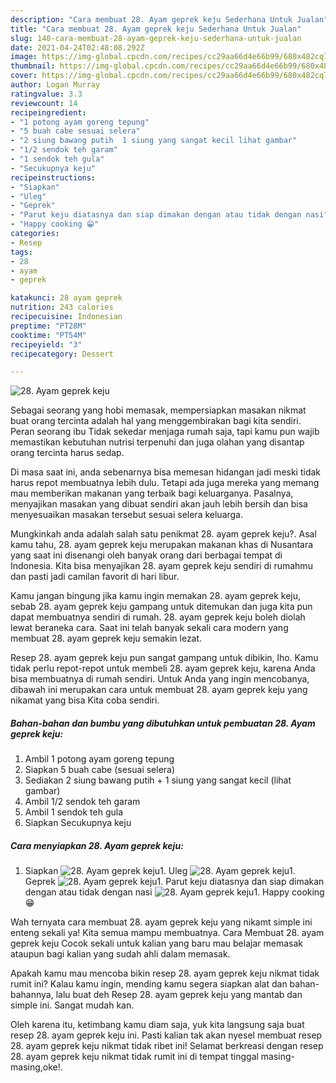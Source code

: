 ```yaml
---
description: "Cara membuat 28. Ayam geprek keju Sederhana Untuk Jualan"
title: "Cara membuat 28. Ayam geprek keju Sederhana Untuk Jualan"
slug: 140-cara-membuat-28-ayam-geprek-keju-sederhana-untuk-jualan
date: 2021-04-24T02:48:08.292Z
image: https://img-global.cpcdn.com/recipes/cc29aa66d4e66b99/680x482cq70/28-ayam-geprek-keju-foto-resep-utama.jpg
thumbnail: https://img-global.cpcdn.com/recipes/cc29aa66d4e66b99/680x482cq70/28-ayam-geprek-keju-foto-resep-utama.jpg
cover: https://img-global.cpcdn.com/recipes/cc29aa66d4e66b99/680x482cq70/28-ayam-geprek-keju-foto-resep-utama.jpg
author: Logan Murray
ratingvalue: 3.3
reviewcount: 14
recipeingredient:
- "1 potong ayam goreng tepung"
- "5 buah cabe sesuai selera"
- "2 siung bawang putih  1 siung yang sangat kecil lihat gambar"
- "1/2 sendok teh garam"
- "1 sendok teh gula"
- "Secukupnya keju"
recipeinstructions:
- "Siapkan"
- "Uleg"
- "Geprek"
- "Parut keju diatasnya dan siap dimakan dengan atau tidak dengan nasi"
- "Happy cooking 😁"
categories:
- Resep
tags:
- 28
- ayam
- geprek

katakunci: 28 ayam geprek 
nutrition: 243 calories
recipecuisine: Indonesian
preptime: "PT28M"
cooktime: "PT54M"
recipeyield: "3"
recipecategory: Dessert

---
```



![28. Ayam geprek keju](https://img-global.cpcdn.com/recipes/cc29aa66d4e66b99/680x482cq70/28-ayam-geprek-keju-foto-resep-utama.jpg)

Sebagai seorang yang hobi memasak, mempersiapkan masakan nikmat buat orang tercinta adalah hal yang menggembirakan bagi kita sendiri. Peran seorang ibu Tidak sekedar menjaga rumah saja, tapi kamu pun wajib memastikan kebutuhan nutrisi terpenuhi dan juga olahan yang disantap orang tercinta harus sedap.

Di masa  saat ini, anda sebenarnya bisa memesan hidangan jadi meski tidak harus repot membuatnya lebih dulu. Tetapi ada juga mereka yang memang mau memberikan makanan yang terbaik bagi keluarganya. Pasalnya, menyajikan masakan yang dibuat sendiri akan jauh lebih bersih dan bisa menyesuaikan masakan tersebut sesuai selera keluarga. 



Mungkinkah anda adalah salah satu penikmat 28. ayam geprek keju?. Asal kamu tahu, 28. ayam geprek keju merupakan makanan khas di Nusantara yang saat ini disenangi oleh banyak orang dari berbagai tempat di Indonesia. Kita bisa menyajikan 28. ayam geprek keju sendiri di rumahmu dan pasti jadi camilan favorit di hari libur.

Kamu jangan bingung jika kamu ingin memakan 28. ayam geprek keju, sebab 28. ayam geprek keju gampang untuk ditemukan dan juga kita pun dapat membuatnya sendiri di rumah. 28. ayam geprek keju boleh diolah lewat beraneka cara. Saat ini telah banyak sekali cara modern yang membuat 28. ayam geprek keju semakin lezat.

Resep 28. ayam geprek keju pun sangat gampang untuk dibikin, lho. Kamu tidak perlu repot-repot untuk membeli 28. ayam geprek keju, karena Anda bisa membuatnya di rumah sendiri. Untuk Anda yang ingin mencobanya, dibawah ini merupakan cara untuk membuat 28. ayam geprek keju yang nikamat yang bisa Kita coba sendiri.

<!--inarticleads1-->

##### Bahan-bahan dan bumbu yang dibutuhkan untuk pembuatan 28. Ayam geprek keju:

1. Ambil 1 potong ayam goreng tepung
1. Siapkan 5 buah cabe (sesuai selera)
1. Sediakan 2 siung bawang putih + 1 siung yang sangat kecil (lihat gambar)
1. Ambil 1/2 sendok teh garam
1. Ambil 1 sendok teh gula
1. Siapkan Secukupnya keju




<!--inarticleads2-->

##### Cara menyiapkan 28. Ayam geprek keju:

1. Siapkan
<img src="https://img-global.cpcdn.com/steps/8201113b97053123/160x128cq70/28-ayam-geprek-keju-langkah-memasak-1-foto.jpg" alt="28. Ayam geprek keju">1. Uleg
<img src="https://img-global.cpcdn.com/steps/fb7fd1e42d9c522e/160x128cq70/28-ayam-geprek-keju-langkah-memasak-2-foto.jpg" alt="28. Ayam geprek keju">1. Geprek
<img src="https://img-global.cpcdn.com/steps/7b1c72aeeb963e9d/160x128cq70/28-ayam-geprek-keju-langkah-memasak-3-foto.jpg" alt="28. Ayam geprek keju">1. Parut keju diatasnya dan siap dimakan dengan atau tidak dengan nasi
<img src="https://img-global.cpcdn.com/steps/7d88aadeaf0a499e/160x128cq70/28-ayam-geprek-keju-langkah-memasak-4-foto.jpg" alt="28. Ayam geprek keju">1. Happy cooking 😁




Wah ternyata cara membuat 28. ayam geprek keju yang nikamt simple ini enteng sekali ya! Kita semua mampu membuatnya. Cara Membuat 28. ayam geprek keju Cocok sekali untuk kalian yang baru mau belajar memasak ataupun bagi kalian yang sudah ahli dalam memasak.

Apakah kamu mau mencoba bikin resep 28. ayam geprek keju nikmat tidak rumit ini? Kalau kamu ingin, mending kamu segera siapkan alat dan bahan-bahannya, lalu buat deh Resep 28. ayam geprek keju yang mantab dan simple ini. Sangat mudah kan. 

Oleh karena itu, ketimbang kamu diam saja, yuk kita langsung saja buat resep 28. ayam geprek keju ini. Pasti kalian tak akan nyesel membuat resep 28. ayam geprek keju nikmat tidak ribet ini! Selamat berkreasi dengan resep 28. ayam geprek keju nikmat tidak rumit ini di tempat tinggal masing-masing,oke!.

